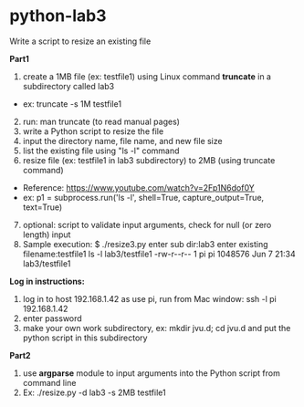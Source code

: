 # python-lab3

Write a script to resize an existing file

**Part1**

1. create a 1MB file (ex: testfile1) using Linux command **truncate** in a subdirectory called lab3
- ex: truncate -s 1M testfile1
2. run: man truncate (to read manual pages)
3. write a Python script to resize the file
4. input the directory name, file name, and new file size
5. list the existing file using "ls -l" command
6. resize file (ex: testfile1 in lab3 subdirectory) to 2MB (using truncate command)
  - Reference:  https://www.youtube.com/watch?v=2Fp1N6dof0Y
  - ex: p1 = subprocess.run('ls -l', shell=True, capture_output=True, text=True)
7. optional: script to validate input arguments, check for null (or zero length) input
8. Sample execution:
$ ./resize3.py 
enter sub dir:lab3
enter existing filename:testfile1
ls -l lab3/testfile1
-rw-r--r-- 1 pi pi 1048576 Jun  7 21:34 lab3/testfile1



**Log in instructions:**

1. log in to host 192.168.1.42 as use pi, run from Mac window:  ssh -l pi 192.168.1.42
2. enter password
3. make your own work subdirectory, ex:  mkdir jvu.d; cd jvu.d and put the python script in this subdirectory

**Part2**

1. use **argparse** module to input arguments into the Python script from command line
2. Ex:  ./resize.py -d lab3 -s 2MB testfile1
